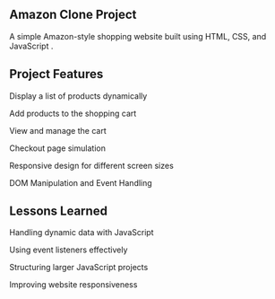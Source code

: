 ## Amazon Clone Project

A simple Amazon-style shopping website built using HTML, CSS, and JavaScript .

 ## Project Features
 Display a list of products dynamically

 Add products to the shopping cart

 View and manage the cart

 Checkout page simulation

 Responsive design for different screen sizes

 DOM Manipulation and Event Handling


## Lessons Learned
Handling dynamic data with JavaScript

Using event listeners effectively

Structuring larger JavaScript projects

Improving website responsiveness
